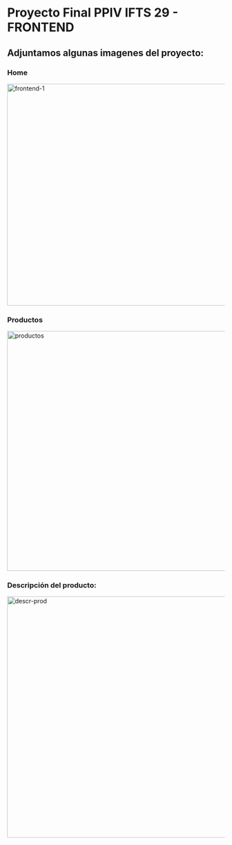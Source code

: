 # Proyecto Final PPIV IFTS 29 - FRONTEND

## Adjuntamos algunas imagenes del proyecto:

### Home

<img width="1359" height="514" alt="frontend-1" src="https://github.com/user-attachments/assets/15b16f19-90aa-4610-9a76-49df76c376a4" />

### Productos

<img width="1351" height="556" alt="productos" src="https://github.com/user-attachments/assets/b52d0fc0-5e58-409d-9285-20b823de3c49" />

### Descripción del producto:

<img width="1092" height="559" alt="descr-prod" src="https://github.com/user-attachments/assets/45ed62c3-9e83-4937-8b44-bf72fcb630dd" />
